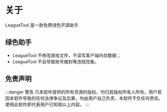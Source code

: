 # 关于

LeagueTool 是一款免费绿色开源助手

## 绿色助手

- LeagueTool 不修改游戏文件，不读写客户端内存数据；
- LeagueTool 不会导致账号被封等违规现象。

## 免责声明

:::danger 警告
凡本软件提供的所有资源的版权，均归其版权所有人所有。用户若因本软件导致的任何法律争议及后果，均由用户自己负责，本软件不负任何责任。使用此软件即代表用户已知晓以上内容。
:::
